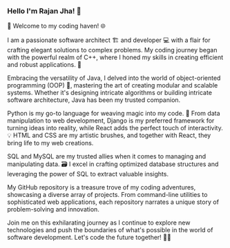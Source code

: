 ### Hello I'm Rajan Jha! 👋


🚀 Welcome to my coding haven! 🌐

I am a passionate software architect 🏗️ and developer 💻 with a flair for crafting elegant solutions to complex problems. My coding journey began with the powerful realm of C++, where I honed my skills in creating efficient and robust applications. 🚀

Embracing the versatility of Java, I delved into the world of object-oriented programming (OOP) 🧠, mastering the art of creating modular and scalable systems. Whether it's designing intricate algorithms or building intricate software architecture, Java has been my trusted companion.

Python is my go-to language for weaving magic into my code. 🐍 From data manipulation to web development, Django is my preferred framework for turning ideas into reality, while React adds the perfect touch of interactivity. 💡 HTML and CSS are my artistic brushes, and together with React, they bring life to my web creations.

SQL and MySQL are my trusted allies when it comes to managing and manipulating data. 🗃️ I excel in crafting optimized database structures and leveraging the power of SQL to extract valuable insights.

My GitHub repository is a treasure trove of my coding adventures, showcasing a diverse array of projects. From command-line utilities to sophisticated web applications, each repository narrates a unique story of problem-solving and innovation.

Join me on this exhilarating journey as I continue to explore new technologies and push the boundaries of what's possible in the world of software development. Let's code the future together! 🚀✨







